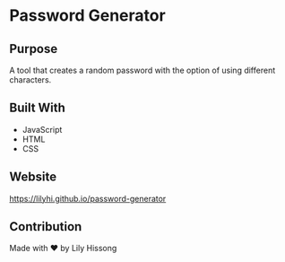 # Password Generator

## Purpose
A tool that creates a random password with the option of using different characters.

## Built With
* JavaScript
* HTML
* CSS

## Website
https://lilyhi.github.io/password-generator

## Contribution
Made with ❤️ by Lily Hissong
